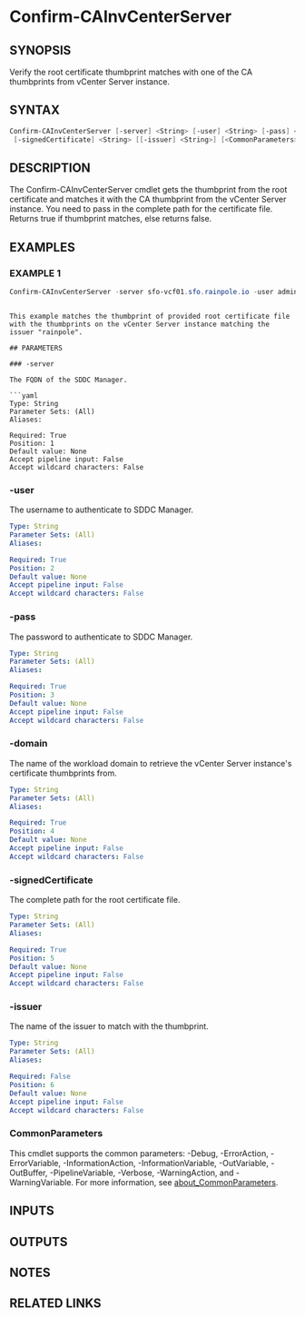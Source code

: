 # Confirm-CAInvCenterServer

## SYNOPSIS

Verify the root certificate thumbprint matches with one of the CA thumbprints from vCenter Server instance.

## SYNTAX

```powershell
Confirm-CAInvCenterServer [-server] <String> [-user] <String> [-pass] <String> [-domain] <String>
 [-signedCertificate] <String> [[-issuer] <String>] [<CommonParameters>]
```

## DESCRIPTION

The Confirm-CAInvCenterServer cmdlet gets the thumbprint from the root certificate and matches it with the CA thumbprint from the vCenter Server instance.
You need to pass in the complete path for the certificate file.
Returns true if thumbprint matches, else returns false.

## EXAMPLES

### EXAMPLE 1

```powershell
Confirm-CAInvCenterServer -server sfo-vcf01.sfo.rainpole.io -user administrator@vsphere.local -pass VMw@re1! -domain sfo-m01 -issuer rainpole -signedCertificate F:\certificates\Root64.cer
```
```

This example matches the thumbprint of provided root certificate file with the thumbprints on the vCenter Server instance matching the issuer "rainpole".

## PARAMETERS

### -server

The FQDN of the SDDC Manager.

```yaml
Type: String
Parameter Sets: (All)
Aliases:

Required: True
Position: 1
Default value: None
Accept pipeline input: False
Accept wildcard characters: False
```

### -user

The username to authenticate to SDDC Manager.

```yaml
Type: String
Parameter Sets: (All)
Aliases:

Required: True
Position: 2
Default value: None
Accept pipeline input: False
Accept wildcard characters: False
```

### -pass

The password to authenticate to SDDC Manager.

```yaml
Type: String
Parameter Sets: (All)
Aliases:

Required: True
Position: 3
Default value: None
Accept pipeline input: False
Accept wildcard characters: False
```

### -domain

The name of the workload domain to retrieve the vCenter Server instance's certificate thumbprints from.

```yaml
Type: String
Parameter Sets: (All)
Aliases:

Required: True
Position: 4
Default value: None
Accept pipeline input: False
Accept wildcard characters: False
```

### -signedCertificate

The complete path for the root certificate file.

```yaml
Type: String
Parameter Sets: (All)
Aliases:

Required: True
Position: 5
Default value: None
Accept pipeline input: False
Accept wildcard characters: False
```

### -issuer

The name of the issuer to match with the thumbprint.

```yaml
Type: String
Parameter Sets: (All)
Aliases:

Required: False
Position: 6
Default value: None
Accept pipeline input: False
Accept wildcard characters: False
```

### CommonParameters

This cmdlet supports the common parameters: -Debug, -ErrorAction, -ErrorVariable, -InformationAction, -InformationVariable, -OutVariable, -OutBuffer, -PipelineVariable, -Verbose, -WarningAction, and -WarningVariable. For more information, see [about_CommonParameters](http://go.microsoft.com/fwlink/?LinkID=113216).

## INPUTS

## OUTPUTS

## NOTES

## RELATED LINKS
